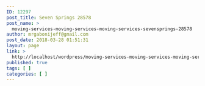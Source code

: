 ```yaml
---
ID: 12297
post_title: Seven Springs 28578
post_name: >
  moving-services-moving-services-moving-services-sevensprings-28578
author: mrgabonijeff@gmail.com
post_date: 2018-03-28 01:51:31
layout: page
link: >
  http://localhost/wordpress/moving-services-moving-services-moving-services-sevensprings-28578/
published: true
tags: [ ]
categories: [ ]
---
```

